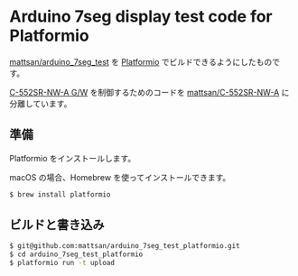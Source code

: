 # Arduino 7seg display test code for Platformio

[mattsan/arduino_7seg_test](https://github.com/mattsan/arduino_7seg_test) を [Platformio](http://platformio.org) でビルドできるようにしたものです。

[C-552SR-NW-A G/W](http://akizukidenshi.com/catalog/g/gI-00215/) を制御するためのコードを [mattsan/C-552SR-NW-A](https://github.com/mattsan/C-552SR-NW-A) に分離しています。

## 準備

Platformio をインストールします。

macOS の場合、Homebrew を使ってインストールできます。

```sh
$ brew install platformio
```


## ビルドと書き込み

```sh
$ git@github.com:mattsan/arduino_7seg_test_platformio.git
$ cd arduino_7seg_test_platformio
$ platformio run -t upload
```
